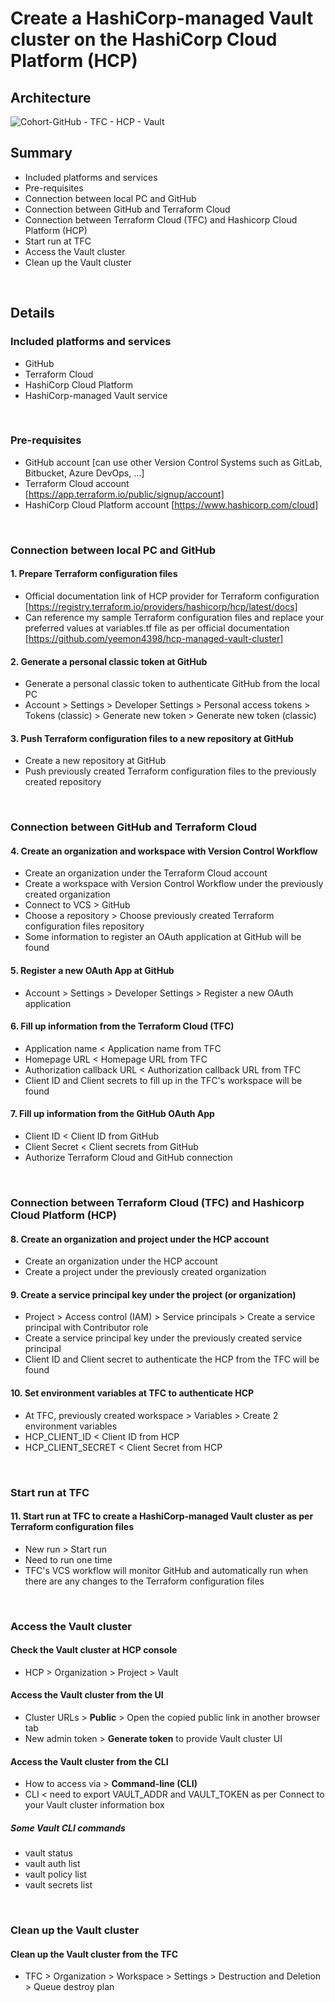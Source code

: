 # Create a HashiCorp-managed Vault cluster on the HashiCorp Cloud Platform (HCP) #
## Architecture ##

![Cohort-GitHub - TFC - HCP - Vault](https://github.com/yeemon4398/hcp-managed-vault-cluster/assets/40330106/01cded53-3538-4a46-a7a2-d5d8096eb912)

## Summary ##
- Included platforms and services
- Pre-requisites
- Connection between local PC and GitHub
- Connection between GitHub and Terraform Cloud
- Connection between Terraform Cloud (TFC) and Hashicorp Cloud Platform (HCP)
- Start run at TFC
- Access the Vault cluster
- Clean up the Vault cluster
<br>

## Details ##
### Included platforms and services ###
- GitHub
- Terraform Cloud
- HashiCorp Cloud Platform
- HashiCorp-managed Vault service
<br>

### Pre-requisites ###
- GitHub account [can use other Version Control Systems such as GitLab, Bitbucket, Azure DevOps, ...]
- Terraform Cloud account [https://app.terraform.io/public/signup/account]
- HashiCorp Cloud Platform account [https://www.hashicorp.com/cloud]
<br>

### Connection between local PC and GitHub ###
#### 1. Prepare Terraform configuration files ####
- Official documentation link of HCP provider for Terraform configuration [https://registry.terraform.io/providers/hashicorp/hcp/latest/docs]
- Can reference my sample Terraform configuration files and replace your preferred values at variables.tf file as per official documentation [https://github.com/yeemon4398/hcp-managed-vault-cluster]

#### 2. Generate a personal classic token at GitHub ####
- Generate a personal classic token to authenticate GitHub from the local PC
- Account > Settings > Developer Settings > Personal access tokens > Tokens (classic) > Generate new token > Generate new token (classic)

#### 3. Push Terraform configuration files to a new repository at GitHub ####
- Create a new repository at GitHub
- Push previously created Terraform configuration files to the previously created repository
<br>

### Connection between GitHub and Terraform Cloud ###
#### 4. Create an organization and workspace with Version Control Workflow ####
- Create an organization under the Terraform Cloud account
- Create a workspace with Version Control Workflow under the previously created organization
- Connect to VCS > GitHub
- Choose a repository > Choose previously created Terraform configuration files repository
- Some information to register an OAuth application at GitHub will be found

#### 5. Register a new OAuth App at GitHub ####
- Account > Settings > Developer Settings > Register a new OAuth application

#### 6. Fill up information from the Terraform Cloud (TFC) ####
- Application name < Application name from TFC
- Homepage URL < Homepage URL from TFC
- Authorization callback URL < Authorization callback URL from TFC
- Client ID and Client secrets to fill up in the TFC's workspace will be found

#### 7. Fill up information from the GitHub OAuth App ####
- Client ID < Client ID from GitHub
- Client Secret < Client secrets from GitHub
- Authorize Terraform Cloud and GitHub connection
<br>

### Connection between Terraform Cloud (TFC) and Hashicorp Cloud Platform (HCP) ###
#### 8. Create an organization and project under the HCP account ####
- Create an organization under the HCP account
- Create a project under the previously created organization

#### 9. Create a service principal key under the project (or organization) ####
- Project > Access control (IAM) > Service principals > Create a service principal with Contributor role
- Create a service principal key under the previously created service principal
- Client ID and Client secret to authenticate the HCP from the TFC will be found

#### 10. Set environment variables at TFC to authenticate HCP ####
- At TFC, previously created workspace > Variables > Create 2 environment variables
- HCP_CLIENT_ID < Client ID from HCP
- HCP_CLIENT_SECRET < Client Secret from HCP
<br>

### Start run at TFC ###
#### 11. Start run at TFC to create a HashiCorp-managed Vault cluster as per Terraform configuration files ####
- New run > Start run
- Need to run one time
- TFC's VCS workflow will monitor GitHub and automatically run when there are any changes to the Terraform configuration files
<br>

### Access the Vault cluster ###
#### Check the Vault cluster at HCP console ####
- HCP > Organization > Project > Vault

#### Access the Vault cluster from the UI ####
- Cluster URLs > **Public** > Open the copied public link in another browser tab
- New admin token > **Generate token** to provide Vault cluster UI

#### Access the Vault cluster from the CLI ####
- How to access via > **Command-line (CLI)**
- CLI < need to export VAULT_ADDR and VAULT_TOKEN as per Connect to your Vault cluster information box

##### Some Vault CLI commands #####
- vault status
- vault auth list
- vault policy list
- vault secrets list
<br>

### Clean up the Vault cluster ###
#### Clean up the Vault cluster from the TFC ####
- TFC > Organization > Workspace > Settings > Destruction and Deletion > Queue destroy plan
